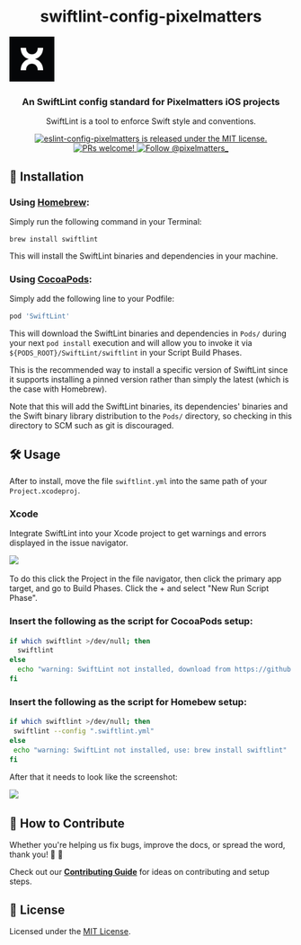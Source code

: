 <h1 align="center">
  swiftlint-config-pixelmatters
</h1>
<img width="80" src="./img/pixelmatters-logo.jpeg" />

<h3 align="center">
  An SwiftLint config standard for Pixelmatters iOS projects
</h3>


<p align="center">
SwiftLint is a tool to enforce Swift style and conventions.
</p>

<p align="center">
  <a href="https://github.com/Pixelmatters/eslint-config-pixelmatters/blob/master/LICENSE">
    <img src="https://img.shields.io/badge/license-MIT-blue.svg" alt="eslint-config-pixelmatters is released under the MIT license." />
  </a>
  <a href="https://github.com/Pixelmatters/eslint-config-pixelmatters/blob/master/CONTRIBUTING.md">
    <img src="https://img.shields.io/badge/PRs-welcome-brightgreen.svg" alt="PRs welcome!" />
  </a>
  <a href="https://twitter.com/intent/follow?screen_name=pixelmatters_">
    <img src="https://img.shields.io/twitter/follow/pixelmatters_.svg?label=Follow%20@pixelmatters_" alt="Follow @pixelmatters_" />
  </a>
</p>


## 🚀 Installation

### Using [Homebrew](http://brew.sh/):

Simply run the following command in your Terminal: 

```
brew install swiftlint
```

This will install the SwiftLint binaries and dependencies in your machine.

### Using [CocoaPods](https://cocoapods.org):

Simply add the following line to your Podfile:

```ruby
pod 'SwiftLint'
```

This will download the SwiftLint binaries and dependencies in `Pods/` during your next
`pod install` execution and will allow you to invoke it via `${PODS_ROOT}/SwiftLint/swiftlint`
in your Script Build Phases.

This is the recommended way to install a specific version of SwiftLint since it supports
installing a pinned version rather than simply the latest (which is the case with Homebrew).

Note that this will add the SwiftLint binaries, its dependencies' binaries and the Swift binary
library distribution to the `Pods/` directory, so checking in this directory to SCM such as
git is discouraged.

## 🛠️ Usage

After to install, move the file `swiftlint.yml` into the same path of your `Project.xcodeproj`.

### Xcode

Integrate SwiftLint into your Xcode project to get warnings and errors displayed
in the issue navigator.

![](/Users/pauloleite/Workspace/swiftlint-config-pixelmatters/screenshot.png)

To do this click the Project in the file navigator, then click the primary app
target, and go to Build Phases. Click the + and select "New Run Script Phase".

### Insert the following as the script for CocoaPods setup:

```bash
if which swiftlint >/dev/null; then
  swiftlint
else
  echo "warning: SwiftLint not installed, download from https://github.com/realm/SwiftLint"
fi
```

### Insert the following as the script for Homebew setup:

```bash
if which swiftlint >/dev/null; then
 swiftlint --config ".swiftlint.yml"
else
 echo "warning: SwiftLint not installed, use: brew install swiftlint"
fi
```

After that it needs to look like the screenshot:

![](/Users/pauloleite/Workspace/swiftlint-config-pixelmatters/runscript.png)

## 🤝 How to Contribute

Whether you're helping us fix bugs, improve the docs, or spread the word, thank you! 💪 🧡

Check out our [**Contributing Guide**](https://github.com/Pixelmatters/eslint-config-pixelmatters/blob/master/CONTRIBUTING.md) for ideas on contributing and setup steps.

## :memo: License

Licensed under the [MIT License](./LICENSE).